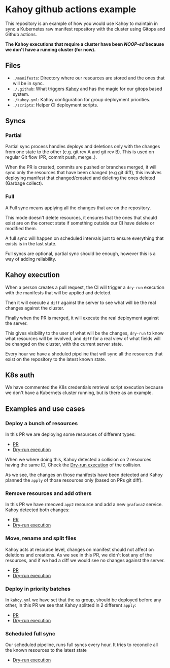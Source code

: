 # Kahoy github actions example

This repository is an example of how you would use Kahoy to maintain in sync a Kubernetes raw manifest repository with the cluster using Gitops and Github actions.

**The Kahoy executions that require a cluster have been _NOOP-ed_ because we don't have a running cluster (for now).**

## Files

- `./manifests`: Directory where our resources are stored and the ones that will be in sync.
- `./.github`: What triggers [Kahoy] and has the magic for our gitops based system.
- `./kahoy.yml`: Kahoy configuration for group deployment priorities.
- `./scripts`: Helper CI deployment scripts.

## Syncs

### Partial

Partial sync process handles deploys and deletions only with the changes from one state to the other (e.g. git rev A and git rev B). This is used on regular Git flow (PR, commit push, merge..).

When the PR is created, commits are pushed or branches merged, it will sync only the resources that have been changed (e.g git diff), this involves deploying manifest that changed/created and deleting the ones deleted (Garbage collect).

### Full

A Full sync means applying all the changes that are on the repository.

This mode doesn't delete resources, it ensures that the ones that should exist are on the correct state if something outside our CI have delete or modified them.

A full sync will happen on scheduled intervals just to ensure everything that exists is in the last state.

Full syncs are optional, partial sync should be enough, however this is a way of adding reliability.

## Kahoy execution

When a person creates a pull request, the CI will trigger a `dry-run` execution with the manifests that will be applied and deleted.

Then it will execute a `diff` against the server to see what will be the real changes against the cluster.

Finally when the PR is merged, it will execute the real deployment against the server.

This gives visibility to the user of what will be the changes, `dry-run` to know what resources will be involved, and `diff` for a real view of what fields will be changed on the cluster, with the current server state.

Every hour we have a sheduled pipeline that will sync all the resources that exist on the repository to the latest known state.

## K8s auth

We have commented the K8s credentials retrieval script execution because we don't have a Kubernets cluster running, but is there as an example.

## Examples and use cases

### Deploy a bunch of resources

In this PR we are deploying some resources of different types:

- [PR](https://github.com/slok/kahoy-github-actions-example/pull/3)
- [Dry-run execution](https://github.com/slok/kahoy-github-actions-example/runs/1047206120)

When we where doing this, Kahoy detected a collision on 2 resources having the same ID, Check the [Dry-run execution](https://github.com/slok/kahoy-github-actions-example/runs/1047199817) of the collision.

As we see, the changes on those manifests have been detected and Kahoy planned the `apply` of those resources only (based on PRs git diff).

### Remove resources and add others

In this PR we have rmeoved `app2` resource and add a new `grafana2` service. Kahoy detected both changes:

- [PR](https://github.com/slok/kahoy-github-actions-example/pull/4)
- [Dry-run execution](https://github.com/slok/kahoy-github-actions-example/runs/1047212334)

### Move, rename and split files

Kahoy acts at resource level, changes on manifest should not affect on deletions and creations. As we see in this PR, we didn't lost any of the resources, and if we had a diff we would see no changes against the server.

- [PR](https://github.com/slok/kahoy-github-actions-example/pull/5)
- [Dry-run execution](https://github.com/slok/kahoy-github-actions-example/pull/5/checks?check_run_id=1047219624)

### Deploy in priority batches

In `kahoy.yml` we have set that the `ns` group, should be deployed before any other, in this PR we see that Kahoy splitted in 2 different `apply`:

- [PR](https://github.com/slok/kahoy-github-actions-example/pull/2)
- [Dry-run execution](https://github.com/slok/kahoy-github-actions-example/pull/2/checks?check_run_id=1047194657)

### Scheduled full sync

Our scheduled pipeline, runs full syncs every hour. It tries to reconcile all the known resources to the latest state

- [Dry-run execution](https://github.com/slok/kahoy-github-actions-example/runs/1047318029?check_suite_focus=true)

[kahoy]: https://github.com/slok/kahoy
